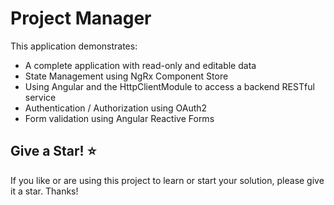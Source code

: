 # Project Manager

This application demonstrates:
* A complete application with read-only and editable data
* State Management using NgRx Component Store
* Using Angular and the HttpClientModule to access a backend RESTful service
* Authentication / Authorization using OAuth2
* Form validation using Angular Reactive Forms

## Give a Star! :star:

If you like or are using this project to learn or start your solution, please give it a star. Thanks!
